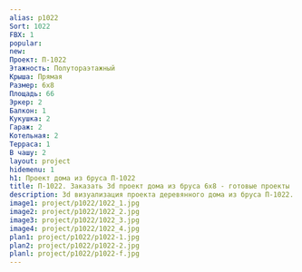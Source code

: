 ```yaml
---
alias: p1022
Sort: 1022
FBX: 1
popular: 
new: 
Проект: П-1022
Этажность: Полутораэтажный
Крыша: Прямая
Размер: 6х8
Площадь: 66
Эркер: 2
Балкон: 1
Кукушка: 2
Гараж: 2
Котельная: 2
Терраса: 1
В чашу: 2
layout: project
hidemenu: 1
h1: Проект дома из бруса П-1022
title: П-1022. Заказать 3d проект дома из бруса 6х8 - готовые проекты
description: 3d визуализация проекта деревянного дома из бруса П-1022. Площадь 66 м2, размер 6х8. Вы можете внести любые изменения в проект.
image1: project/p1022/1022_1.jpg
image2: project/p1022/1022_2.jpg
image3: project/p1022/1022_3.jpg
image4: project/p1022/1022_4.jpg
plan1: project/p1022/p1022-1.jpg
plan2: project/p1022/p1022-2.jpg
planl: project/p1022/p1022-f.jpg
---
```

